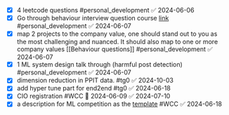 - [x] 4 leetcode questions #personal_development ✅ 2024-06-06
- [x] Go through behaviour interview question course [link](https://www.tryexponent.com/courses/ml-engineer/swe-behavioral/swe-behavioral-interview) #personal_development ✅ 2024-06-07
- [x] map 2 projects to the company value, one should stand out to you as the most challenging and nuanced. It should also map to one or more company values [[Behaviour questions]] #personal_development ✅ 2024-06-07
- [x] 1 ML system design talk through (harmful post detection) #personal_development ✅ 2024-06-07
- [x] dimension reduction in PPIT data. #tg0 ✅ 2024-10-03
- [x] add hyper tune part for end2end #tg0 ✅ 2024-06-18
- [x] CIO registration #WCC 📅 2024-06-09 ✅ 2024-07-10
- [x] a description for ML competition as the [template](https://womencodingcommunity.com/program-interview-preparation) #WCC ✅ 2024-06-18